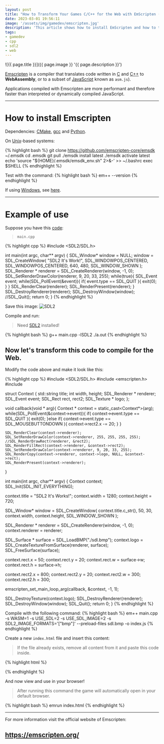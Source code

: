 ```yaml
---
layout: post
title: "How to Transform Your Games C/C++ for the Web with EmScripten (SDL2)"
date: 2023-03-01 19:56:11
image: '/assets/img/gamedev/emscripten.jpg'
description: 'This article shows how to install EmScripten and how to transform it into JavaScript and WebAssembly, we will transform an SDL2 example with C++.'
tags:
- gamedev
- cpp
- sdl2
- web
---
```


![{{ page.title }}]({{ page.image }} '{{ page.description }}')

[Emscripten](https://emscripten.org/) is a compiler that translates code written in [C](https://terminalroot.com/tags#clanguage) and [C++](https://terminalroot.com/tags#cpp) to **WebAssembly**, or to a subset of [JavaScript](https://terminalroot.com/tags#javascript) known as `asm.js`).

Applications compiled with Emscripten are more performant and therefore faster than interpreted or dynamically compiled JavaScript.

---

# How to install Emscripten
Dependencies: [CMake](https://terminalroot.com/tags#cmake), [gcc](https://terminalroot.com/tags#gcc) and [Python](https://terminalroot.com/tags#python).

On [Unix](https://terminalroot.com/tags#unix)-based systems:

{% highlight bash %}
git clone https://github.com/emscripten-core/emsdk ~/.emsdk
cd .emsdk
git pull
./emsdk install latest
./emsdk activate latest
echo 'source "${HOME}/.emsdk/emsdk_env.sh" 2>&-' >> ~/.bashrc
exec $SHELL
{% endhighlight %}

Test with the command:
{% highlight bash %}
em++ --version
{% endhighlight %}

If using [Windows](https://terminalroot.com/tags#windows), see [here](https://emscripten.org/docs/getting_started/downloads.html).

---

# Example of use
Suppose you have this [code](https://www.youtube.com/watch?v=9IcIKdjSvfc):

> `main.cpp`

{% highlight cpp %}
#include <SDL2/SDL.h>

int main(int argc, char** argv) {
  SDL_Window* window = NULL;
  window = SDL_CreateWindow(
      "SDL2 It's Work!",
      SDL_WINDOWPOS_CENTERED, SDL_WINDOWPOS_CENTERED,
      640, 480,
      SDL_WINDOW_SHOWN
      );
  SDL_Renderer * renderer = SDL_CreateRenderer(window, -1, 0);
  SDL_SetRenderDrawColor(renderer, 9, 20, 33, 255);
  while(true){
    SDL_Event event;
    while(SDL_PollEvent(&event)){
      if( event.type == SDL_QUIT ){
        exit(0);
      }
    }
    SDL_RenderClear(renderer);
    SDL_RenderPresent(renderer);
  }
  SDL_DestroyRenderer(renderer);
  SDL_DestroyWindow(window);
  //SDL_Quit();
  return 0;
}
{% endhighlight %}

Save this image:
![SDL2](https://terminalroot.com.br/assets/img/gamedev/sdl.bmp) 

Compile and run:
> Need [SDL2](https://libsdl.org/) installed!

{% highlight bash %}
g++ main.cpp -lSDL2
./a.out
{% endhighlight %}

## Now let's transform this code to compile for the Web.
Modify the code above and make it look like this:

{% highlight cpp %}
#include <SDL2/SDL.h>
#include <emscripten.h>
#include <iostream>

struct Context {
  std::string title;
  int width, height;
  SDL_Renderer * renderer;
  SDL_Event event;
  SDL_Rect rect, rect2;
  SDL_Texture * logo;
};

void callback(void * arg){
  Context * context = static_cast<Context*>(arg);
    while(SDL_PollEvent(&context->event)){
      if( context->event.type == SDL_QUIT ){
        exit(0);
      }else if( context->event.type == SDL_MOUSEBUTTONDOWN ){
        context->rect2.x -= 20;
      }
    }

    SDL_RenderClear(context->renderer);
    SDL_SetRenderDrawColor(context->renderer, 255, 255, 255, 255);
    //SDL_RenderDrawRect(renderer, &rect2);
    SDL_RenderFillRect(context->renderer, &context->rect2);
    SDL_SetRenderDrawColor(context->renderer, 9, 20, 33, 255);
    SDL_RenderCopy(context->renderer, context->logo, NULL, &context->rect);
    SDL_RenderPresent(context->renderer);
}

int main(int argc, char** argv) {
  Context context;
  SDL_Init(SDL_INIT_EVERYTHING);

  context.title = "SDL2 It's Works!";
  context.width = 1280;
  context.height = 720;

  SDL_Window* window = SDL_CreateWindow(
      context.title.c_str(),
      50, 30,
      context.width, context.height,
      SDL_WINDOW_SHOWN
      );

  SDL_Renderer * renderer = SDL_CreateRenderer(window, -1, 0);
  context.renderer = renderer;


  SDL_Surface * surface = SDL_LoadBMP("./sdl.bmp");
  context.logo = SDL_CreateTextureFromSurface(renderer, surface);
  SDL_FreeSurface(surface);

  context.rect.x = 50;
  context.rect.y = 20;
  context.rect.w = surface->w;
  context.rect.h = surface->h;

  context.rect2.x = 800;
  context.rect2.y = 20;
  context.rect2.w = 300;
  context.rect2.h = 300;

  emscripten_set_main_loop_arg(callback, &context, -1, 1);

  SDL_DestroyTexture(context.logo);
  SDL_DestroyRenderer(renderer);
  SDL_DestroyWindow(window);
  SDL_Quit();
  return 0;
}
{% endhighlight %}

Compile with the following command:
{% highlight bash %}
em++ main.cpp -s WASM=1 -s USE_SDL=2 -s USE_SDL_IMAGE=2 -s SDL2_IMAGE_FORMATS='["bmp"]' --preload-files sdl.bmp -o index.js
{% endhighlight %}

Create a new `index.html` file and insert this content:
> If the file already exists, remove all content from it and paste this code inside.

{% highlight html %}
<html>
  <head>
    <meta charset="utf-8">
    <meta http-equiv="Content-Type" content="text/html; charset=utf-8">
  </head>
  <body>
    <center>
      <canvas id="canvas" oncontextmenu="event.preventDefault()"></canvas>
      <script type='text/javascript'>
        var Module = {
          canvas: (function() { return document.getElementById('canvas'); })()
        };
      </script>
      <script src="index.js"></script>
    </center>
  </body>
</html>
{% endhighlight %}

And now view and use in your browser!
> After running this command the game will automatically open in your default browser.

{% highlight bash %}
emrun index.html
{% endhighlight %}

---

For more information visit the official website of Emscripten:
## <https://emscripten.org/>



